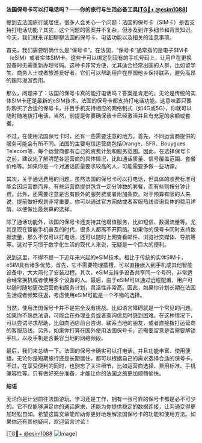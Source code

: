 **法国保号卡可以打电话吗？——你的旅行与生活必备工具[[TG💪+ @esim1088](https://t.me/s/esim1088)]**

提到去法国旅行或居住，很多人会关心一个问题：法国的保号卡（SIM卡）是否支持打电话功能？其实，这个问题的答案并不复杂，但涉及到许多细节和背景知识。今天，我们就来详细聊聊法国的保号卡、电话功能以及相关的注意事项。

首先，我们需要明确什么是“保号卡”。在法国，“保号卡”通常指的是电子SIM卡（eSIM）或者实体SIM卡。这些卡可以绑定到现有的手机号码上，让用户在更换设备时无需重新办理号码。这种卡非常方便，尤其适合经常出国的人群，比如留学生、商务人士或者旅游爱好者。它们可以帮助用户在异国他乡保持联系，避免高昂的国际漫游费用。

那么，问题来了：法国的保号卡真的能打电话吗？答案是肯定的。无论是传统的实体SIM卡还是最新的eSIM技术，法国的保号卡都支持打电话功能。这意味着只要你购买了合适的保号卡，并且手机支持相应的网络制式（如4G或5G），你就可以随时随地拨打电话。当然，前提是你要确保该卡已经激活并且有充足的余额或套餐。

不过，在使用法国保号卡时，还有一些需要注意的地方。首先，不同运营商提供的服务可能会有所不同。法国的主要电信运营商包括Orange、SFR、Bouygues Telecom等，每个运营商都有自己的资费计划和服务范围。因此，在选择保号卡之前，建议先了解清楚各运营商的具体情况，比如通话质量、信号覆盖范围、套餐价格等。如果你是一个对通话质量要求较高的人，可能需要多做一些功课。

其次，关于通话费用的问题。虽然法国的保号卡可以打电话，但具体的收费标准可能会因运营商而异。有些运营商提供包含一定分钟数的套餐，而有些则按分钟计费。此外，还需要注意是否有额外的服务费或者附加条款。对于预算有限的人来说，提前做好规划非常重要。你可以通过官方网站或者客服热线咨询具体的费用详情，以便做出最划算的选择。

除了通话功能外，法国的保号卡还支持其他增值服务，比如短信、数据流量等。尤其是现在智能手机普及的时代，很多人都离不开网络。如果你的保号卡同时支持数据流量，那么不仅可以打电话，还可以随时上网查看邮件、浏览社交媒体、导航等等。这对于习惯于数字化生活的现代人来说，无疑是一个巨大的便利。

说到这里，不得不提一下近年来兴起的eSIM技术。相比于传统的实体SIM卡，eSIM具有诸多优势。首先，它不需要物理插槽，可以直接嵌入到手机或其他智能设备中，大大简化了安装过程。其次，eSIM支持多设备共享同一个号码，非常适合经常换机或者使用多个设备的人。最后，由于eSIM可以通过远程配置，用户可以随时随地更改运营商和服务计划，灵活性非常高。因此，如果你计划长期在法国生活或者频繁往返，考虑使用eSIM可能是一个不错的选择。

当然，使用法国保号卡并不是完全没有挑战。比如语言障碍就是一个常见的问题。如果你不熟悉法语，可能会在办理业务或者查询信息时感到困难。在这种情况下，可以尝试寻求帮助，比如向酒店前台咨询、联系当地的朋友，或者直接拨打运营商的客服热线。另外，如果你打算在国外使用法国保号卡，还需要留意是否需要解锁手机，以及手机是否兼容当地的网络频段。

最后，我们来总结一下。法国的保号卡确实可以打电话，并且功能丰富、使用便捷。无论你是短期旅行还是长期居住，都可以根据自己的需求选择合适的保号卡。不过，在享受便利的同时，也别忘了关注细节，比如运营商选择、费用标准、手机兼容性等。只有做好充分准备，才能让你的法国之旅更加顺畅愉快。

**结语**

无论你是计划前往法国游玩、学习还是工作，拥有一张可靠的保号卡都是必不可少的。它不仅能够满足你的通话需求，还能为你提供稳定的数据连接，让沟通变得更加轻松自如。希望这篇文章能帮助你更好地理解法国保号卡的功能和使用方法。如果你还有其他疑问，欢迎留言讨论！

[[TG💪+ @esim1088](https://t.me/s/esim1088) ![Image](https://i.postimg.cc/4NQfJmqS/Snipaste-2025-05-13-00-14-12.png)]